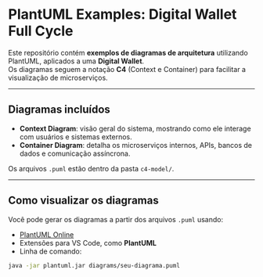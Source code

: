 # PlantUML Examples: Digital Wallet Full Cycle

Este repositório contém **exemplos de diagramas de arquitetura** utilizando PlantUML, aplicados a uma **Digital Wallet**.  
Os diagramas seguem a notação **C4** (Context e Container) para facilitar a visualização de microserviços.

---

## Diagramas incluídos

- **Context Diagram**: visão geral do sistema, mostrando como ele interage com usuários e sistemas externos.  
- **Container Diagram**: detalha os microserviços internos, APIs, bancos de dados e comunicação assíncrona.

Os arquivos `.puml` estão dentro da pasta `c4-model/`.

---

## Como visualizar os diagramas

Você pode gerar os diagramas a partir dos arquivos `.puml` usando:

- [PlantUML Online](https://plantuml.com/pt/online)  
- Extensões para VS Code, como **PlantUML**  
- Linha de comando:

```bash
java -jar plantuml.jar diagrams/seu-diagrama.puml
